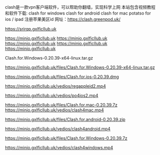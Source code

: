   clash是一款vpn客户端软件，可以帮助你翻墙，实现科学上网
  本站包含视频教程和软件下载:
  clash for windows
  clash for android
  clash for mac
  potatso for ios / ipad
  注册苹果美区id
  网址：https://clash.greenpod.uk/

  https://srirqp.gxlficllub.uk



  https://minio.gxlficllub.uk
  https://minio.gxlficllub.uk
  https://minio.gxlficllub.uk
  https://minio.gxlficllub.uk
  https://minio.gxlficllub.uk

  Clash.for.Windows-0.20.39-x64-linux.tar.gz
  
  https://minio.gxlficllub.uk/files/Clash.for.Windows-0.20.39-x64-linux.tar.gz

  https://minio.gxlficllub.uk/files/Clash.for.ios-0.20.39.dmg

  https://minio.gxlficllub.uk/vedios/regappleid2.mp4


  https://minio.gxlficllub.uk/vedios/po4ios2.mp4


  https://minio.gxlficllub.uk/files/Clash.for.mac-0.20.39.7z
  https://minio.gxlficllub.uk/vedios/clash4mac.mp4

  https://minio.gxlficllub.uk/files/Clash.for.android-0.20.39.zip

  https://minio.gxlficllub.uk/vedios/clash4android.mp4


  https://minio.gxlficllub.uk/files/Clash.for.Windows-0.20.39.7z


  https://minio.gxlficllub.uk/vedios/clash4windows.mp4